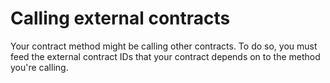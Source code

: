 # Calling external contracts

Your contract method might be calling other contracts. To do so, you must feed the external contract IDs that your contract depends on to the method you're calling.


